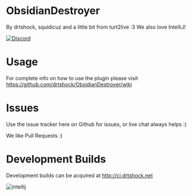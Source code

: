 ObsidianDestroyer
===
By drtshock, squidicuz and a little bit from turt2live :3 We also love IntelliJ!


[![Discord](https://imgur.com/MFRRBn4.png)](https://discord.gg/zqGS9Zj)

Usage
===
For complete info on how to use the plugin please visit https://github.com/drtshock/ObsidianDestroyer/wiki

Issues
===
Use the issue tracker here on Github for issues, or live chat always helps :)

We like Pull Requests :)

Development Builds
===
Development builds can be acquired at http://ci.drtshock.net

![intellij](https://i.imgur.com/IAGkuC9.png)
